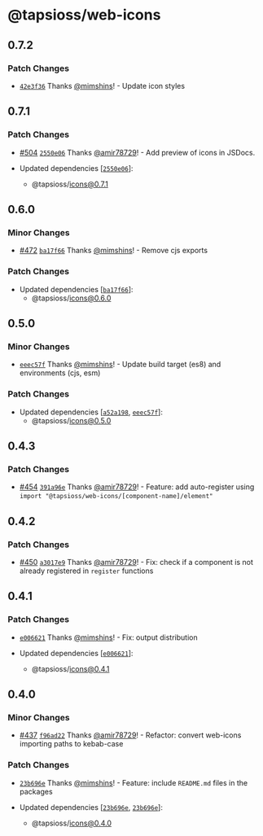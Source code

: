 # @tapsioss/web-icons

## 0.7.2
### Patch Changes



- [`42e3f36`](https://github.com/Tap30/web-components/commit/42e3f362142e18c13d27e41a5e8774656331a3aa) Thanks [@mimshins](https://github.com/mimshins)! - Update icon styles

## 0.7.1
### Patch Changes



- [#504](https://github.com/Tap30/web-components/pull/504) [`2550e06`](https://github.com/Tap30/web-components/commit/2550e06d0c06ef9c1dd85a31cfebc3b3c9d8e96c) Thanks [@amir78729](https://github.com/amir78729)! - Add preview of icons in JSDocs.

- Updated dependencies [[`2550e06`](https://github.com/Tap30/web-components/commit/2550e06d0c06ef9c1dd85a31cfebc3b3c9d8e96c)]:
  - @tapsioss/icons@0.7.1

## 0.6.0
### Minor Changes



- [#472](https://github.com/Tap30/web-components/pull/472) [`ba17f66`](https://github.com/Tap30/web-components/commit/ba17f66db91a2cd90191cbde14864fe47463b52c) Thanks [@mimshins](https://github.com/mimshins)! - Remove cjs exports


### Patch Changes

- Updated dependencies [[`ba17f66`](https://github.com/Tap30/web-components/commit/ba17f66db91a2cd90191cbde14864fe47463b52c)]:
  - @tapsioss/icons@0.6.0

## 0.5.0
### Minor Changes



- [`eeec57f`](https://github.com/Tap30/web-components/commit/eeec57fcd4a10113b84eb8cda693e35529763e8d) Thanks [@mimshins](https://github.com/mimshins)! - Update build target (es8) and environments (cjs, esm)


### Patch Changes

- Updated dependencies [[`a52a198`](https://github.com/Tap30/web-components/commit/a52a1980d81de1cb0e837caa148bc66b058b9aad), [`eeec57f`](https://github.com/Tap30/web-components/commit/eeec57fcd4a10113b84eb8cda693e35529763e8d)]:
  - @tapsioss/icons@0.5.0

## 0.4.3
### Patch Changes



- [#454](https://github.com/Tap30/web-components/pull/454) [`391a96e`](https://github.com/Tap30/web-components/commit/391a96eea9f84f9276769f92c932f8a97001bc19) Thanks [@amir78729](https://github.com/amir78729)! - Feature: add auto-register using `import "@tapsioss/web-icons/[component-name]/element"`

## 0.4.2

### Patch Changes

- [#450](https://github.com/Tap30/web-components/pull/450)
  [`a3017e9`](https://github.com/Tap30/web-components/commit/a3017e909384d50dfbcbf4f1eb745575a98d68be)
  Thanks [@amir78729](https://github.com/amir78729)! - Fix: check if a component
  is not already registered in `register` functions

## 0.4.1

### Patch Changes

- [`e006621`](https://github.com/Tap30/web-components/commit/e00662136bb76b6af1634ee118d9bd3c536bf376)
  Thanks [@mimshins](https://github.com/mimshins)! - Fix: output distribution

- Updated dependencies
  [[`e006621`](https://github.com/Tap30/web-components/commit/e00662136bb76b6af1634ee118d9bd3c536bf376)]:
  - @tapsioss/icons@0.4.1

## 0.4.0

### Minor Changes

- [#437](https://github.com/Tap30/web-components/pull/437)
  [`f96ad22`](https://github.com/Tap30/web-components/commit/f96ad22f0fe020002716a901a5739df23028ac51)
  Thanks [@amir78729](https://github.com/amir78729)! - Refactor: convert
  web-icons importing paths to kebab-case

### Patch Changes

- [`23b696e`](https://github.com/Tap30/web-components/commit/23b696e026181ae123bb3ab3f5adb01c15c664c9)
  Thanks [@mimshins](https://github.com/mimshins)! - Feature: include
  `README.md` files in the packages

- Updated dependencies
  [[`23b696e`](https://github.com/Tap30/web-components/commit/23b696e026181ae123bb3ab3f5adb01c15c664c9),
  [`23b696e`](https://github.com/Tap30/web-components/commit/23b696e026181ae123bb3ab3f5adb01c15c664c9)]:
  - @tapsioss/icons@0.4.0
